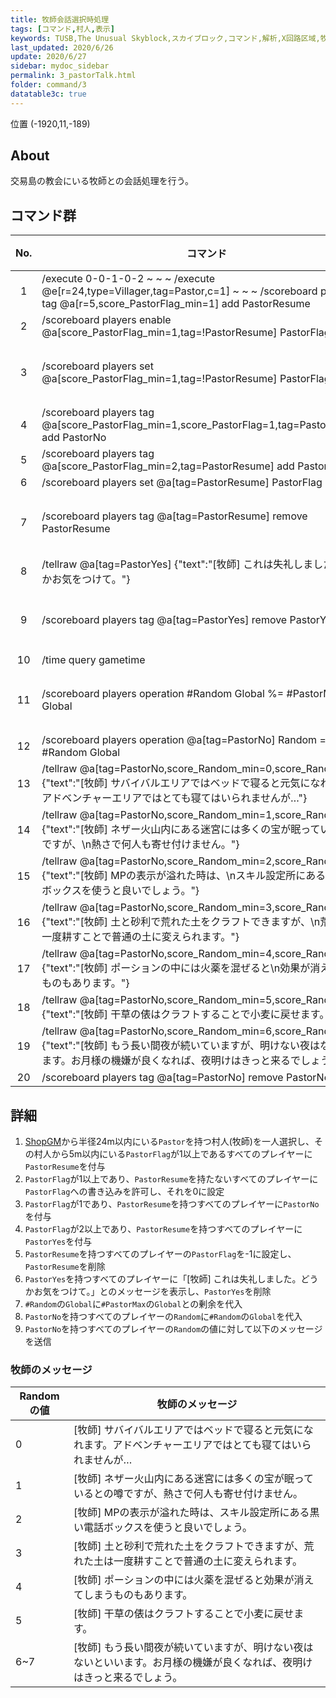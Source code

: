 ```yaml
---
title: 牧師会話選択時処理
tags: [コマンド,村人,表示]
keywords: TUSB,The Unusual Skyblock,スカイブロック,コマンド,解析,X回路区域,牧師,教会
last_updated: 2020/6/26
update: 2020/6/27
sidebar: mydoc_sidebar
permalink: 3_pastorTalk.html
folder: command/3
datatable3c: true
---
```


<span class="label label-primary">位置 (-1920,11,-189)</span>

## About

交易島の教会にいる牧師との会話処理を行う。

## コマンド群

<div class="datatable3c-begin"></div>

|No.|コマンド|状態|
|:-:|-|-|
|1|/execute 0-0-1-0-2 ~ ~ ~ /execute @e[r=24,type=Villager,tag=Pastor,c=1] ~ ~ ~ /scoreboard players tag @a[r=5,score_PastorFlag_min=1] add PastorResume|
|2|/scoreboard players enable @a[score_PastorFlag_min=1,tag=!PastorResume] PastorFlag|
|3|/scoreboard players set @a[score_PastorFlag_min=1,tag=!PastorResume] PastorFlag 0|条件付き|
|4|/scoreboard players tag @a[score_PastorFlag_min=1,score_PastorFlag=1,tag=PastorResume] add PastorNo|
|5|/scoreboard players tag @a[score_PastorFlag_min=2,tag=PastorResume] add PastorYes|
|6|/scoreboard players set @a[tag=PastorResume] PastorFlag -1|
|7|/scoreboard players tag @a[tag=PastorResume] remove PastorResume|条件付き|
|8|/tellraw @a[tag=PastorYes] {"text":"[牧師] これは失礼しました。どうかお気をつけて。"}|
|9|/scoreboard players tag @a[tag=PastorYes] remove PastorYes|条件付き|
|10|/time query gametime|
|11|/scoreboard players operation #Random Global %= #PastorMax Global|条件付き|
|12|/scoreboard players operation @a[tag=PastorNo] Random = #Random Global|
|13|/tellraw @a[tag=PastorNo,score_Random_min=0,score_Random=0] {"text":"[牧師] サバイバルエリアではベッドで寝ると元気になれます。\nアドベンチャーエリアではとても寝てはいられませんが…"}|
|14|/tellraw @a[tag=PastorNo,score_Random_min=1,score_Random=1] {"text":"[牧師] ネザー火山内にある迷宮には多くの宝が眠っているとの噂ですが、\n熱さで何人も寄せ付けません。"}|
|15|/tellraw @a[tag=PastorNo,score_Random_min=2,score_Random=2] {"text":"[牧師] MPの表示が溢れた時は、\nスキル設定所にある黒い電話ボックスを使うと良いでしょう。"}|
|16|/tellraw @a[tag=PastorNo,score_Random_min=3,score_Random=3] {"text":"[牧師] 土と砂利で荒れた土をクラフトできますが、\n荒れた土は一度耕すことで普通の土に変えられます。"}|
|17|/tellraw @a[tag=PastorNo,score_Random_min=4,score_Random=4] {"text":"[牧師] ポーションの中には火薬を混ぜると\n効果が消えてしまうものもあります。"}|
|18|/tellraw @a[tag=PastorNo,score_Random_min=5,score_Random=5] {"text":"[牧師] 干草の俵はクラフトすることで小麦に戻せます。"}|
|19|/tellraw @a[tag=PastorNo,score_Random_min=6,score_Random=7] {"text":"[牧師] もう長い間夜が続いていますが、明けない夜はないといいます。お月様の機嫌が良くなれば、夜明けはきっと来るでしょう。"}|
|20|/scoreboard players tag @a[tag=PastorNo] remove PastorNo|

<div class="datatable3c-end"></div>

## 詳細

1. [ShopGM](TUSB_Analysis_Entity.html#shopgm)から半径24m以内にいる`Pastor`を持つ村人(牧師)を一人選択し、その村人から5m以内にいる`PastorFlag`が1以上であるすべてのプレイヤーに`PastorResume`を付与
2. `PastorFlag`が1以上であり、`PastorResume`を持たないすべてのプレイヤーに`PastorFlag`への書き込みを許可し、それを0に設定
3. `PastorFlag`が1であり、`PastorResume`を持つすべてのプレイヤーに`PastorNo`を付与
4. `PastorFlag`が2以上であり、`PastorResume`を持つすべてのプレイヤーに`PastorYes`を付与
5. `PastorResume`を持つすべてのプレイヤーの`PastorFlag`を-1に設定し、`PastorResume`を削除
6. `PastorYes`を持つすべてのプレイヤーに「[牧師] これは失礼しました。どうかお気をつけて。」とのメッセージを表示し、`PastorYes`を削除
7. `#Random`の`Global`に`#PastorMax`の`Global`との剰余を代入
8. `PastorNo`を持つすべてのプレイヤーの`Random`に`#Random`の`Global`を代入
9. `PastorNo`を持つすべてのプレイヤーの`Random`の値に対して以下のメッセージを送信

### 牧師のメッセージ

|Randomの値|牧師のメッセージ|
|-|-|
|0|[牧師] サバイバルエリアではベッドで寝ると元気になれます。アドベンチャーエリアではとても寝てはいられませんが…|
|1|[牧師] ネザー火山内にある迷宮には多くの宝が眠っているとの噂ですが、熱さで何人も寄せ付けません。|
|2|[牧師] MPの表示が溢れた時は、スキル設定所にある黒い電話ボックスを使うと良いでしょう。|
|3|[牧師] 土と砂利で荒れた土をクラフトできますが、荒れた土は一度耕すことで普通の土に変えられます。|
|4|[牧師] ポーションの中には火薬を混ぜると効果が消えてしまうものもあります。|
|5|[牧師] 干草の俵はクラフトすることで小麦に戻せます。|
|6~7|[牧師] もう長い間夜が続いていますが、明けない夜はないといいます。お月様の機嫌が良くなれば、夜明けはきっと来るでしょう。|
